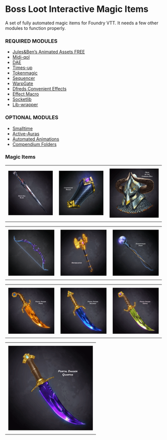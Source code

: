 # Boss Loot Interactive Magic Items
A set of fully automated magic items for Foundry VTT.
It needs a few other modules to function properly.

### REQUIRED MODULES
- [Jules&Ben’s Animated Assets FREE](https://github.com/Jules-Bens-Aa/JB2A_DnD5e)
- [Midi-qol](https://gitlab.com/tposney/midi-qol)
- [DAE](https://gitlab.com/tposney/dae)
- [Times-up](https://gitlab.com/tposney/times-up)
- [Tokenmagic](https://github.com/Feu-Secret/Tokenmagic)
- [Sequencer](https://github.com/fantasycalendar/FoundryVTT-Sequencer)
- [WarpGate](https://github.com/trioderegion/warpgate)
- [Dfreds Convenient Effects](https://github.com/DFreds/dfreds-convenient-effects)
- [Effect Macro](https://github.com/krbz999/effectmacro)
- [Socketlib](https://github.com/manuelVo/foundryvtt-socketlib)
- [Lib-wrapper](https://github.com/ruipin/fvtt-lib-wrapper)

### OPTIONAL MODULES
- [Smalltime](https://github.com/unsoluble/smalltime)
- [Active-Auras](https://github.com/kandashi/Active-Auras)
- [Automated Animations](https://github.com/otigon/automated-jb2a-animations)
- [Compendium Folders](https://github.com/earlSt1/vtt-compendium-folders)

### Magic Items
<div id="image-table">
    <table>
	    <tr>
    	    <td style="padding:10px">
        	    <img src="https://github.com/boss-loot/Boss-Loot-Interactive-Magic-Items/blob/main/artwork/009-death-kiss-blade/art-animated-for-chat-death-kiss-blade.gif" width="272"/>
      	    </td>
            <td style="padding:10px">
            	<img src="https://github.com/boss-loot/Boss-Loot-Interactive-Magic-Items/blob/main/artwork/003-chainweaver-bracer/art-animated-for-chat-chainweaver-bracer.gif" width="272"/>
            </td>
            <td style="padding:10px">
            	<img src="https://github.com/boss-loot/Boss-Loot-Interactive-Magic-Items/blob/main/artwork/011-helm-of-the-charging-bull/art-animated-for-chat-helm-of-the-charging-bull.gif" width="300"/>
            </td>
        </tr>
    </table>
</div>

<div id="image-table">
    <table>
	    <tr>
    	    <td style="padding:10px">
        	    <img src="https://github.com/boss-loot/Boss-Loot-Interactive-Magic-Items/blob/main/artwork/002-void-vortex/art-animated-for-chat-vortex-arrow.gif" width="272"/>
            </td>
            <td style="padding:10px">
            	<img src="https://github.com/boss-loot/Boss-Loot-Interactive-Magic-Items/blob/main/artwork/007-destabilizator/art-animated-for-chat-destabilizator.gif" width="272"/>
            </td>
            <td style="padding:10px">
            	<img src="https://github.com/boss-loot/Boss-Loot-Interactive-Magic-Items/blob/main/artwork/005-stormforger/art-animated-for-chat-stormforger-staff.gif" width="272"/>
            </td>
        </tr>
    </table>
</div>

<div id="image-table">
    <table>
	    <tr>
    	    <td style="padding:10px">
        	    <img src="https://github.com/boss-loot/Boss-Loot-Interactive-Magic-Items/blob/main/artwork/006-portal-daggers/art-animated-for-chat-portal-dagger-prime.gif" width="272"/>
            </td>
            <td style="padding:10px">
            	<img src="https://github.com/boss-loot/Boss-Loot-Interactive-Magic-Items/blob/main/artwork/006-portal-daggers/art-animated-for-chat-portal-dagger-secundus.gif" width="272"/>
            </td>
            <td style="padding:10px">
            	<img src="https://github.com/boss-loot/Boss-Loot-Interactive-Magic-Items/blob/main/artwork/006-portal-daggers/art-animated-for-chat-portal-dagger-tertius.gif" width="272"/>
            </td>
        </tr>
    </table>
</div>

<div id="image-table">
    <table>
	    <tr>
    	    <td style="padding:10px">
        	    <img src="https://github.com/boss-loot/Boss-Loot-Interactive-Magic-Items/blob/main/artwork/006-portal-daggers/art-animated-for-chat-portal-dagger-quartus.gif" width="272"/>
            </td>
        </tr>
    </table>
</div>
